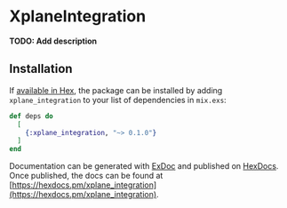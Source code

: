 # XplaneIntegration

**TODO: Add description**

## Installation

If [available in Hex](https://hex.pm/docs/publish), the package can be installed
by adding `xplane_integration` to your list of dependencies in `mix.exs`:

```elixir
def deps do
  [
    {:xplane_integration, "~> 0.1.0"}
  ]
end
```

Documentation can be generated with [ExDoc](https://github.com/elixir-lang/ex_doc)
and published on [HexDocs](https://hexdocs.pm). Once published, the docs can
be found at [https://hexdocs.pm/xplane_integration](https://hexdocs.pm/xplane_integration).

